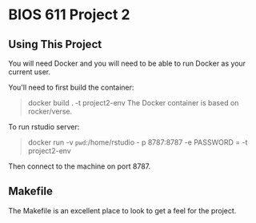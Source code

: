 BIOS 611 Project 2
=================


Using This Project
-----------------

You will need Docker and you will need to be able to run Docker as your current user.

You'll need to first build the container:

> docker build . -t project2-env
The Docker container is based on rocker/verse. 

To run rstudio server:

> docker run -v `pwd`:/home/rstudio - p 8787:8787 -e PASSWORD = 
<yourpassword> -t project2-env

Then connect to the machine on port 8787.

Makefile
-----------

The Makefile is an excellent place to look to get a feel for the project.

